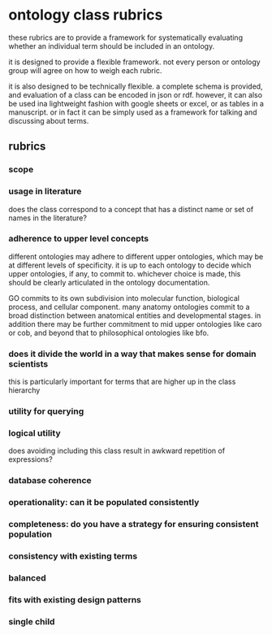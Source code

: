 # ontology class rubrics

these rubrics are to provide a framework for systematically evaluating whether an individual term should be included in an ontology. 

it is designed to provide a flexible framework. not every person or ontology group will agree on how to weigh each rubric. 

it is also designed to be technically flexible. a complete schema is provided, and evaluation of a class can be encoded in json or rdf. however, it can also be used ina lightweight fashion with google sheets or excel, or as tables in a manuscript. or in fact it can be simply used as a framework for talking and discussing about terms.

## rubrics

### scope

### usage in literature

does the class correspond to a concept that has a distinct name or set of names in the literature?

### adherence to upper level concepts

different ontologies may adhere to different upper ontologies, which may be at different levels of specificity. it is up to each ontology to decide which upper ontologies, if any, to commit to. whichever choice is made, this should be clearly articulated in the ontology documentation. 

GO commits to its own subdivision into molecular function, biological process, and cellular component. many anatomy ontologies commit to a broad distinction between anatomical entities and developmental stages. in addition there may be further commitment to mid upper ontologies like caro or cob, and beyond that to philosophical ontologies like bfo.

### does it divide the world in a way that makes sense for domain scientists

this is particularly important for terms that are higher up in the class hierarchy

### utility for querying

### logical utility

does avoiding including this class result in awkward repetition of expressions?

### database coherence

### operationality: can it be populated consistently

### completeness: do you have a strategy for ensuring consistent population 

### consistency with existing terms

### balanced

### fits with existing design patterns

### single child

